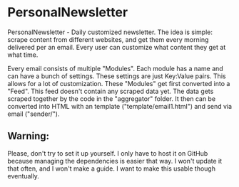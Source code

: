 # PersonalNewsletter

PersonalNewsletter - Daily customized newsletter.
The idea is simple: scrape content from different websites, and get them every morning delivered per an email. Every user can customize what content they get at what time.


Every email consists of multiple "Modules". Each module has a name and can have a bunch of settings. These settings are just Key:Value pairs. This allows for a lot of customization.
These "Modules" get first converted into a "Feed". This feed doesn't contain any scraped data yet. The data gets scraped together by the code in the "aggregator" folder. It then can be converted into HTML with an template ("template/email1.html") and send via email ("sender/").


## Warning:

Please, don't try to set it up yourself. I only have to host it on GitHub because managing the dependencies is easier that way. I won't update it that often, and I won't make a guide.
I want to make this usable though eventually.